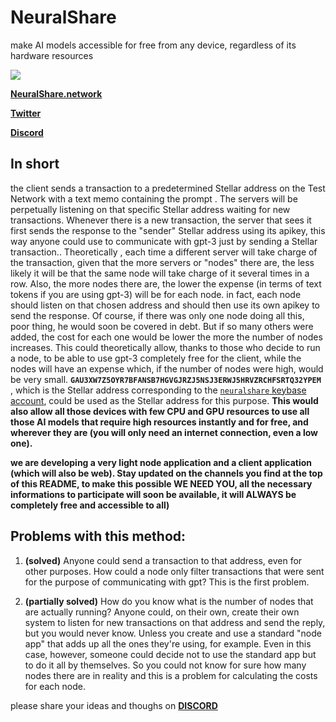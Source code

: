 # NeuralShare
make AI models accessible for free from any device, regardless of its hardware resources

![](https://user-images.githubusercontent.com/114559605/215350290-eed2157c-ba6a-4560-ad07-6ec37933273b.jpg)

[**NeuralShare.network**](http://neuralshare.network)

[**Twitter**](https://twitter.com/neuralshare)

[**Discord**](https://discord.gg/77cMV3M42V)


## In short
the client sends a transaction to a predetermined Stellar address on the Test Network with a text memo containing the prompt . The servers will be perpetually listening on that specific Stellar address waiting for new transactions. Whenever there is a new transaction, the server that sees it first sends the response to the "sender" Stellar address using its apikey, this way anyone could use to communicate with gpt-3 just by sending a Stellar transaction.. Theoretically , each time a different server will take charge of the transaction, given that the more servers or "nodes" there are, the less likely it will be that the same node will take charge of it several times in a row. Also, the more nodes there are, the lower the expense (in terms of text tokens if you are using gpt-3) will be for each node. in fact, each node should listen on that chosen address and should then use its own apikey to send the response. Of course, if there was only one node doing all this, poor thing, he would soon be covered in debt. But if so many others were added, the cost for each one would be lower the more the number of nodes increases. This could theoretically allow, thanks to those who decide to run a node, to be able to use gpt-3 completely free for the client, while the nodes will have an expense which, if the number of nodes were high, would be very small.
**`GAU3XW7Z5OYR7BFANSB7HGVGJRZJ5NSJ3ERWJ5HRVZRCHFSRTQ32YPEM`** ,  which is the Stellar address corresponding to the [`neuralshare` keybase account](https://keybase.io/neuralshare), could be used as the Stellar address for this purpose.
**This would also allow all those devices with few CPU and GPU resources to use all those AI models that require high resources instantly and for free, and wherever they are (you will only need an internet connection, even a low one).**

**we are developing a very light node application and a client application (which will also be web). Stay updated on the channels you find at the top of this README, to make this possible WE NEED YOU, all the necessary informations to participate will soon be available, it will ALWAYS be completely free and accessible to all)**




## Problems with this method:
1) **(solved)** Anyone could send a transaction to that address, even for other purposes. How could a node only filter transactions that were sent for the purpose of communicating with gpt? This is the first problem.

2) **(partially solved)** How do you know what is the number of nodes that are actually running? Anyone could, on their own, create their own system to listen for new transactions on that address and send the reply, but you would never know. Unless you create and use a standard "node app" that adds up all the ones they're using, for example. Even in this case, however, someone could decide not to use the standard app but to do it all by themselves. So you could not know for sure how many nodes there are in reality and this is a problem for calculating the costs for each node.

please share your ideas and thoughs on [**DISCORD**](https://discord.gg/77cMV3M42V)

